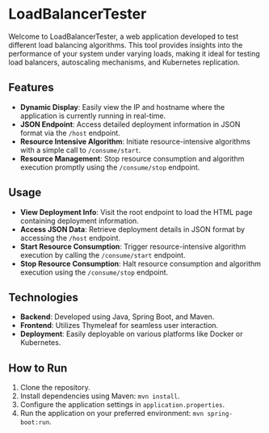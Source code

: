# LoadBalancerTester

Welcome to LoadBalancerTester, a web application developed to test different load balancing algorithms. This tool provides insights into the performance of your system under varying loads, making it ideal for testing load balancers, autoscaling mechanisms, and Kubernetes replication.

## Features

- **Dynamic Display**: Easily view the IP and hostname where the application is currently running in real-time.
- **JSON Endpoint**: Access detailed deployment information in JSON format via the `/host` endpoint.
- **Resource Intensive Algorithm**: Initiate resource-intensive algorithms with a simple call to `/consume/start`.
- **Resource Management**: Stop resource consumption and algorithm execution promptly using the `/consume/stop` endpoint.

## Usage

- **View Deployment Info**: Visit the root endpoint to load the HTML page containing deployment information.
- **Access JSON Data**: Retrieve deployment details in JSON format by accessing the `/host` endpoint.
- **Start Resource Consumption**: Trigger resource-intensive algorithm execution by calling the `/consume/start` endpoint.
- **Stop Resource Consumption**: Halt resource consumption and algorithm execution using the `/consume/stop` endpoint.

## Technologies

- **Backend**: Developed using Java, Spring Boot, and Maven.
- **Frontend**: Utilizes Thymeleaf for seamless user interaction.
- **Deployment**: Easily deployable on various platforms like Docker or Kubernetes.

## How to Run

1. Clone the repository.
2. Install dependencies using Maven: `mvn install`.
3. Configure the application settings in `application.properties`.
4. Run the application on your preferred environment: `mvn spring-boot:run`.
